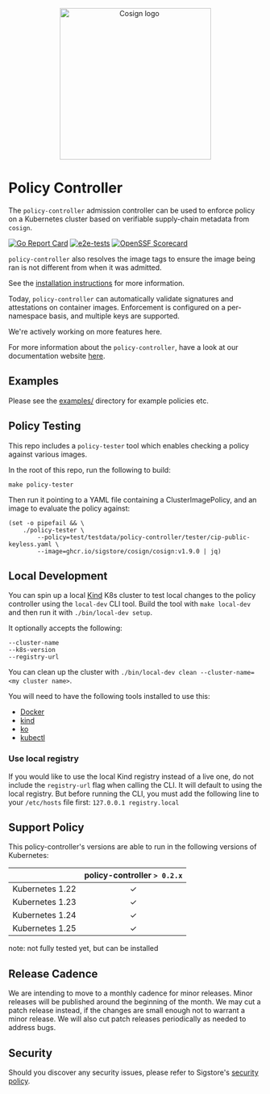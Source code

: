 <p align="center">
  <img style="max-width: 100%;width: 300px;" src="https://raw.githubusercontent.com/sigstore/community/main/artwork/policy-controller/Horizontal/Full%20Color/sigstore_policycontroller-horizontal-color.svg" alt="Cosign logo"/>
</p>

# Policy Controller

The `policy-controller` admission controller can be used to enforce policy on a Kubernetes cluster based on verifiable supply-chain metadata from `cosign`.

[![Go Report Card](https://goreportcard.com/badge/github.com/sigstore/policy-controller)](https://goreportcard.com/report/github.com/sigstore/policy-controller)
[![e2e-tests](https://github.com/sigstore/policy-controller/actions/workflows/kind-e2e-cosigned.yaml/badge.svg)](https://github.com/sigstore/policy-controller/actions/workflows/kind-e2e-cosigned.yaml)
[![OpenSSF Scorecard](https://api.securityscorecards.dev/projects/github.com/sigstore/policy-controller/badge)](https://api.securityscorecards.dev/projects/github.com/sigstore/policy-controller)

`policy-controller` also resolves the image tags to ensure the image being ran is not different from when it was admitted.

See the [installation instructions](https://docs.sigstore.dev/policy-controller/installation) for more information.

Today, `policy-controller` can automatically validate signatures and
attestations on container images.
Enforcement is configured on a per-namespace basis, and multiple keys are supported.

We're actively working on more features here.

For more information about the `policy-controller`, have a look at our documentation website [here](https://docs.sigstore.dev/policy-controller/overview).

## Examples

Please see the [examples/](./examples/) directory for example policies etc.

## Policy Testing

This repo includes a `policy-tester` tool which enables checking a policy against
various images.

In the root of this repo, run the following to build:
```
make policy-tester
```

Then run it pointing to a YAML file containing a ClusterImagePolicy, and an image to evaluate the policy against:
```
(set -o pipefail && \
    ./policy-tester \
        --policy=test/testdata/policy-controller/tester/cip-public-keyless.yaml \
        --image=ghcr.io/sigstore/cosign/cosign:v1.9.0 | jq)
```

## Local Development

You can spin up a local [Kind](https://kind.sigs.k8s.io/) K8s cluster to test local changes to the policy controller using the `local-dev`
CLI tool. Build the tool with `make local-dev` and then run it with `./bin/local-dev setup`.

It optionally accepts the following:

```
--cluster-name
--k8s-version
--registry-url
```

You can clean up the cluster with `./bin/local-dev clean --cluster-name=<my cluster name>`.

You will need to have the following tools installed to use this:
- [Docker](https://docs.docker.com/get-docker/)
- [kind](https://kind.sigs.k8s.io/)
- [ko](https://ko.build/install/)
- [kubectl](https://kubernetes.io/docs/tasks/tools/)

### Use local registry

If you would like to use the local Kind registry instead of a live one,
do not include the `registry-url` flag when calling the CLI. It will default to using the local registry. But before running the CLI, you must add the following line to your `/etc/hosts` file first:
`127.0.0.1 registry.local`

## Support Policy

This policy-controller's versions are able to run in the following versions of Kubernetes:

|  | policy-controller `> 0.2.x` |
|---|:---:|
| Kubernetes 1.22 | ✓ |
| Kubernetes 1.23 | ✓ |
| Kubernetes 1.24 | ✓ |
| Kubernetes 1.25 | ✓ |

note: not fully tested yet, but can be installed

## Release Cadence

We are intending to move to a monthly cadence for minor releases.
Minor releases will be published around the beginning of the month.
We may cut a patch release instead, if the changes are small enough not to warrant a minor release.
We will also cut patch releases periodically as needed to address bugs.

## Security

Should you discover any security issues, please refer to Sigstore's [security
policy](https://github.com/sigstore/policy-controller/security/policy).
